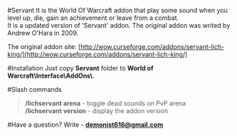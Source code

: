 #Servant
It is the World Of Warcraft addon that play some sound when you level up, die, gain an achievement or leave from a combat.  
It is a updated version of 'Servant' addon. The original addon was writed by Andrew O'Hara in 2009.

The original addon site: [http://wow.curseforge.com/addons/servant-lich-king/](http://wow.curseforge.com/addons/servant-lich-king/)

#Installation
Just copy **Servant** folder to **World of Warcraft\\Interface\\AddOns\\**.

#Slash commands
>**/lichservant arena** - toggle dead sounds on PvP arena  
>**/lichservant version** - display the addon version

#Have a question?
Write - **demonist616@gmail.com**